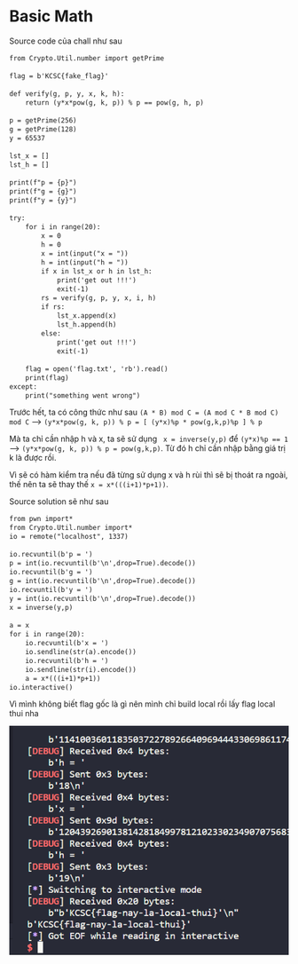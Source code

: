 # Basic Math

Source code của chall như sau

```
from Crypto.Util.number import getPrime

flag = b'KCSC{fake_flag}'

def verify(g, p, y, x, k, h):
    return (y*x*pow(g, k, p)) % p == pow(g, h, p)

p = getPrime(256)
g = getPrime(128)
y = 65537

lst_x = []
lst_h = []

print(f"p = {p}")
print(f"g = {g}")
print(f"y = {y}")

try:
    for i in range(20):
        x = 0
        h = 0
        x = int(input("x = "))
        h = int(input("h = "))
        if x in lst_x or h in lst_h:
            print('get out !!!')
            exit(-1)
        rs = verify(g, p, y, x, i, h)
        if rs:
            lst_x.append(x)
            lst_h.append(h)
        else:
            print('get out !!!')
            exit(-1)
            
    flag = open('flag.txt', 'rb').read()
    print(flag)
except:
    print("something went wrong")

```

Trước hết, ta có công thức như sau ``(A * B) mod C = (A mod C * B mod C) mod C``
 --> ``(y*x*pow(g, k, p)) % p = [ (y*x)%p * pow(g,k,p)%p ] % p``

Mà ta chỉ cần nhập h và x, ta sẽ sử dụng `` x = inverse(y,p)`` để  ``(y*x)%p == 1`` --> ``(y*x*pow(g, k, p)) % p = pow(g,k,p)``. Từ đó h chỉ cần nhập bằng giá trị k là được rồi.

Vì sẽ có hàm kiểm tra nếu đã từng sử dụng x và h rùi thì sẽ bị thoát ra ngoài, thế nên ta sẽ thay thế ``x = x*(((i+1)*p+1))``.

Source solution sẽ như sau

```
from pwn import*
from Crypto.Util.number import*
io = remote("localhost", 1337)

io.recvuntil(b'p = ')
p = int(io.recvuntil(b'\n',drop=True).decode())
io.recvuntil(b'g = ')
g = int(io.recvuntil(b'\n',drop=True).decode())
io.recvuntil(b'y = ')
y = int(io.recvuntil(b'\n',drop=True).decode())
x = inverse(y,p)

a = x
for i in range(20):
    io.recvuntil(b'x = ')
    io.sendline(str(a).encode())
    io.recvuntil(b'h = ')
    io.sendline(str(i).encode())
    a = x*(((i+1)*p+1))
io.interactive()
```

Vì mình không biết flag gốc là gì nên mình chỉ build local rồi lấy flag local thui nha

![1703931651418](image/Basic_Math/1703931651418.png)